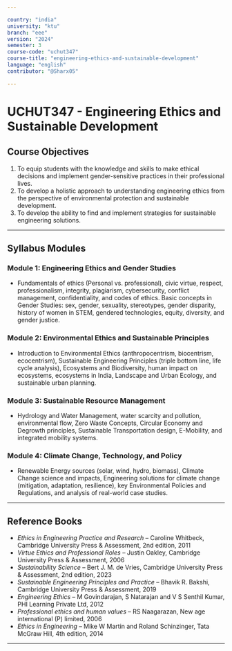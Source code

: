 ```yaml
---

country: "india"
university: "ktu"
branch: "eee"
version: "2024"
semester: 3
course-code: "uchut347"
course-title: "engineering-ethics-and-sustainable-development"
language: "english"
contributor: "@Sharx05"

---
```


# UCHUT347 - Engineering Ethics and Sustainable Development

## Course Objectives

1. To equip students with the knowledge and skills to make ethical decisions and implement gender-sensitive practices in their professional lives.
2. To develop a holistic approach to understanding engineering ethics from the perspective of environmental protection and sustainable development.
3. To develop the ability to find and implement strategies for sustainable engineering solutions.

---

## Syllabus Modules

### Module 1: Engineering Ethics and Gender Studies

- Fundamentals of ethics (Personal vs. professional), civic virtue, respect, professionalism, integrity, plagiarism, cybersecurity, conflict management, confidentiality, and codes of ethics. Basic concepts in Gender Studies: sex, gender, sexuality, stereotypes, gender disparity, history of women in STEM, gendered technologies, equity, diversity, and gender justice.

### Module 2: Environmental Ethics and Sustainable Principles

- Introduction to Environmental Ethics (anthropocentrism, biocentrism, ecocentrism), Sustainable Engineering Principles (triple bottom line, life cycle analysis), Ecosystems and Biodiversity, human impact on ecosystems, ecosystems in India, Landscape and Urban Ecology, and sustainable urban planning.

### Module 3: Sustainable Resource Management

- Hydrology and Water Management, water scarcity and pollution, environmental flow, Zero Waste Concepts, Circular Economy and Degrowth principles, Sustainable Transportation design, E-Mobility, and integrated mobility systems.

### Module 4: Climate Change, Technology, and Policy

- Renewable Energy sources (solar, wind, hydro, biomass), Climate Change science and impacts, Engineering solutions for climate change (mitigation, adaptation, resilience), key Environmental Policies and Regulations, and analysis of real-world case studies.

---

## Reference Books

- *Ethics in Engineering Practice and Research* – Caroline Whitbeck, Cambridge University Press & Assessment, 2nd edition, 2011
- *Virtue Ethics and Professional Roles* – Justin Oakley, Cambridge University Press & Assessment, 2006
- *Sustainability Science* – Bert J. M. de Vries, Cambridge University Press & Assessment, 2nd edition, 2023
- *Sustainable Engineering Principles and Practice* – Bhavik R. Bakshi, Cambridge University Press & Assessment, 2019
- *Engineering Ethics* – M Govindarajan, S Natarajan and V S Senthil Kumar, PHI Learning Private Ltd, 2012
- *Professional ethics and human values* – RS Naagarazan, New age international (P) limited, 2006
- *Ethics in Engineering* – Mike W Martin and Roland Schinzinger, Tata McGraw Hill, 4th edition, 2014

---
